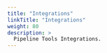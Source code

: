 ```yaml
---
title: "Integrations"
linkTitle: "Integrations"
weight: 80
description: >
  Pipeline Tools Integrations.
---
```

